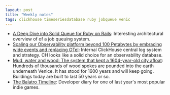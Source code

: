 ```yaml
---
layout: post
title: "Weekly notes"
tags: clickhouse timeseriesdatabase ruby jobqueue venic
---
```


* [A Deep Dive into Solid Queue for Ruby on Rails](https://blog.appsignal.com/2025/06/18/a-deep-dive-into-solid-queue-for-ruby-on-rails.html): Interesting architectural overview of of a job queuing system.
* [Scaling our Observability platform beyond 100 Petabytes by embracing wide events and replacing OTel](https://clickhouse.com/blog/scaling-observability-beyond-100pb-wide-events-replacing-otel): Internal ClickHouse central log system and strategy. CH looks like a solid choice for an observability database.
* [Mud, water and wood: The system that kept a 1604-year-old city afloat](https://www.bbc.com/future/article/20250324-the-ancient-forest-that-supports-venice): Hundreds of thousands of wood spokes are pounded into the earth underneath Venice. It has stood for 1600 years and will keep going. Buildings today are built to last 50 years or so.
* [The Balatro Timeline](https://localthunk.com/blog/balatro-timeline-3aarh): Developer diary for one of last year's most popular indie games. 